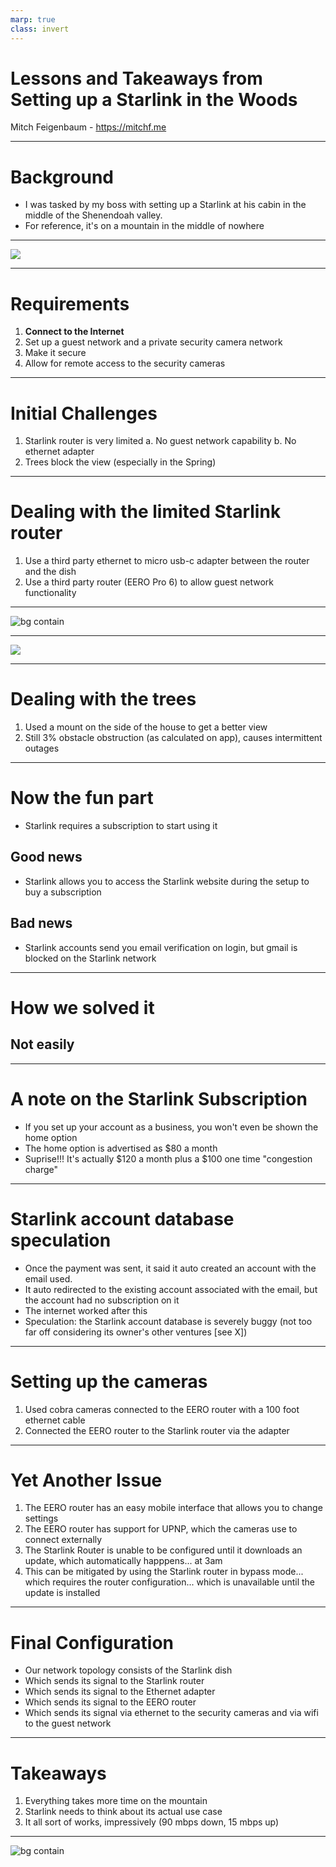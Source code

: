 ```yaml
---
marp: true
class: invert
---
```


# Lessons and Takeaways from Setting up a Starlink in the Woods

Mitch Feigenbaum - <https://mitchf.me>

---

# Background

- I was tasked by my boss with setting up a Starlink at his cabin in the middle of the Shenendoah valley.
- For reference, it's on a mountain in the middle of nowhere

---

![](woods.jpg)

---

# Requirements

1. **Connect to the Internet**
2. Set up a guest network and a private security camera network
3. Make it secure
4. Allow for remote access to the security cameras

---

# Initial Challenges

1. Starlink router is very limited
  a. No guest network capability
  b. No ethernet adapter
2. Trees block the view (especially in the Spring)

---

# Dealing with the limited Starlink router

1. Use a third party ethernet to micro usb-c adapter between the router and the dish
2. Use a third party router (EERO Pro 6) to allow guest network functionality

---

![bg contain](starlink_eth.jpg)

---

![](eero.jpg)

---

# Dealing with the trees

1. Used a mount on the side of the house to get a better view
2. Still 3% obstacle obstruction (as calculated on app), causes intermittent outages

---

# Now the fun part

- Starlink requires a subscription to start using it

## Good news

- Starlink allows you to access the Starlink website during the setup to buy a subscription

## Bad news

- Starlink accounts send you email verification on login, but gmail is blocked on the Starlink network

---

# How we solved it

## Not easily

---

# A note on the Starlink Subscription

- If you set up your account as a business, you won't even be shown the home option
- The home option is advertised as $80 a month
- Suprise!!! It's actually $120 a month plus a $100 one time "congestion charge"

---

# Starlink account database speculation

- Once the payment was sent, it said it auto created an account with the email used.
- It auto redirected to the existing account associated with the email, but the account had no subscription on it
- The internet worked after this
- Speculation: the Starlink account database is severely buggy (not too far off considering its owner's other ventures [see X])

---

# Setting up the cameras

1. Used cobra cameras connected to the EERO router with a 100 foot ethernet cable
2. Connected the EERO router to the Starlink router via the adapter

---

# Yet Another Issue

1. The EERO router has an easy mobile interface that allows you to change settings
2. The EERO router has support for UPNP, which the cameras use to connect externally
3. The Starlink Router is unable to be configured until it downloads an update, which automatically happpens... at 3am
4. This can be mitigated by using the Starlink router in bypass mode... which requires the router configuration... which is unavailable until the update is installed

---

# Final Configuration

- Our network topology consists of the Starlink dish
- Which sends its signal to the Starlink router
- Which sends its signal to the Ethernet adapter
- Which sends its signal to the EERO router
- Which sends its signal via ethernet to the security cameras and via wifi to the guest network

---

# Takeaways

1. Everything takes more time on the mountain
2. Starlink needs to think about its actual use case
3. It all sort of works, impressively (90 mbps down, 15 mbps up)

---

![bg contain](speedtest.png)
